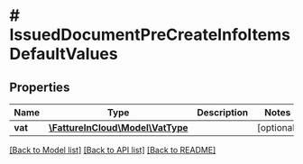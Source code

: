 # # IssuedDocumentPreCreateInfoItemsDefaultValues

## Properties

Name | Type | Description | Notes
------------ | ------------- | ------------- | -------------
**vat** | [**\FattureInCloud\Model\VatType**](VatType.md) |  | [optional]

[[Back to Model list]](../../README.md#models) [[Back to API list]](../../README.md#endpoints) [[Back to README]](../../README.md)
